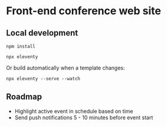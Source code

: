 # Front-end conference web site

## Local development

```
npm install
```

```
npx eleventy
```

Or build automatically when a template changes:
```
npx eleventy --serve --watch
```

## Roadmap

* Highlight active event in schedule based on time
* Send push notifications 5 - 10 minutes before event start
